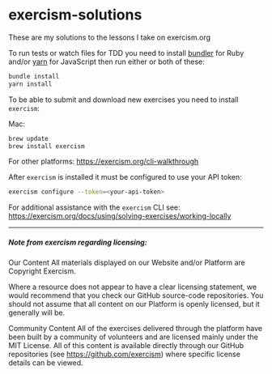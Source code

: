 # exercism-solutions
These are my solutions to the lessons I take on exercism.org

To run tests or watch files for TDD you need to install [bundler](https://bundler.io/) for Ruby and/or
[yarn](https://classic.yarnpkg.com/lang/en/docs/install) for JavaScript then run either or both of these:

```bash
bundle install
yarn install
```


To be able to submit and download new exercises you need to install `exercism`:

Mac:

```bash
brew update
brew install exercism
```
For other platforms: https://exercism.org/cli-walkthrough

After `exercism` is installed it must be configured to use your API token:

```bash
exercism configure --token=<your-api-token>
```
For additional assistance with the `exercism` CLI see: https://exercism.org/docs/using/solving-exercises/working-locally

<hr>

##### Note from exercism regarding licensing:

Our Content
All materials displayed on our Website and/or Platform are Copyright Exercism.

Where a resource does not appear to have a clear licensing statement, we would recommend that you check our GitHub source-code repositories. You should not assume that all content on our Platform is openly licensed, but it generally will be.

Community Content
All of the exercises delivered through the platform have been built by a community of volunteers and are licensed mainly under the MIT License. All of this content is available directly through our GitHub repositories (see https://github.com/exercism) where specific license details can be viewed.

